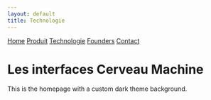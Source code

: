 ```yaml
---
layout: default
title: Technologie
---
```


<div class="background" style="background-image: url('{{ site.baseurl }}/assets/images/explication.jpg');">
  <div class="nav-links">
    <a href="{{ site.baseurl }}">Home</a>
    <a href="{{ site.baseurl }}/about.html">Produit</a>
    <a href="{{ site.baseurl }}/projects.html">Technologie</a>
    <a href="{{ site.baseurl }}/gallery.html">Founders</a>
    <a href="{{ site.baseurl }}/contact.html">Contact</a>
  </div>
  <h1>Les interfaces Cerveau Machine</h1>
  <p>This is the homepage with a custom dark theme background.</p>
</div>
